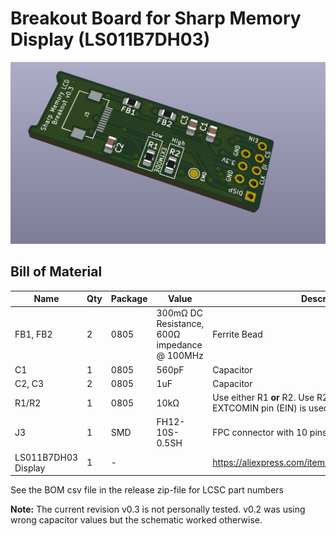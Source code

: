 # Breakout Board for Sharp Memory Display (LS011B7DH03)



![](https://raw.githubusercontent.com/crehmann/Sharp-Memory-LCD-Breakout/main/Pictures/SharpMemoryLcdBreakout.png)

## Bill of Material

| Name                | Qty  | Package | Value                                        | Description                                                  |
| ------------------- | ---- | ------- | -------------------------------------------- | ------------------------------------------------------------ |
| FB1, FB2            | 2    | 0805    | 300mΩ DC Resistance, 600Ω impedance @ 100MHz | Ferrite Bead                                                 |
| C1                  | 1    | 0805    | 560pF                                        | Capacitor                                                    |
| C2, C3              | 2    | 0805    | 1uF                                          | Capacitor                                                    |
| R1/R2               | 1    | 0805    | 10kΩ                                         | Use either R1 **or** R2. Use R2 when VCOM toggling via EXTCOMIN pin (EIN) is used. |
| J3                  | 1    | SMD     | FH12-10S-0.5SH                               | FPC connector with 10 pins and 0.5mm pitch                   |
| LS011B7DH03 Display | 1    | -       |                                              | https://aliexpress.com/item/1005001809102193.html            |

See the BOM csv file in the release zip-file for LCSC part numbers 

**Note:** The current revision v0.3 is not personally tested. v0.2 was using wrong capacitor values but the schematic worked otherwise.